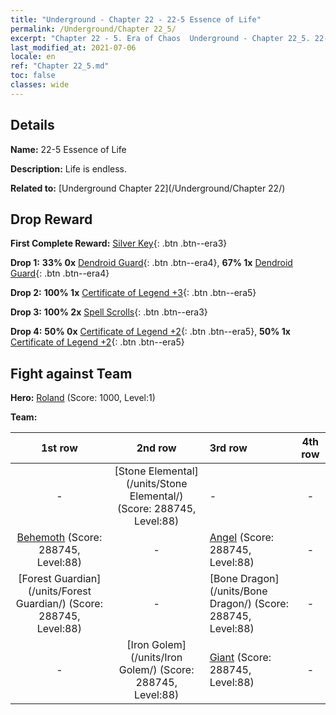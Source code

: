 ```yaml
---
title: "Underground - Chapter 22 - 22-5 Essence of Life"
permalink: /Underground/Chapter 22_5/
excerpt: "Chapter 22 - 5. Era of Chaos  Underground - Chapter 22_5. 22-5 Essence of Life"
last_modified_at: 2021-07-06
locale: en
ref: "Chapter 22_5.md"
toc: false
classes: wide
---
```


## Details

 **Name:** 22-5 Essence of Life

 **Description:** Life is endless.

 **Related to:** [Underground Chapter 22](/Underground/Chapter 22/)

## Drop Reward

 **First Complete Reward:** [Silver Key](/Items/con_693/){: .btn .btn--era3}

 **Drop 1:** **33% 0x** [Dendroid Guard](/Items/unt_203/){: .btn .btn--era4}, **67% 1x** [Dendroid Guard](/Items/unt_203/){: .btn .btn--era4}

 **Drop 2:** **100% 1x** [Certificate of Legend +3](/Items/mat_88/){: .btn .btn--era5}

 **Drop 3:** **100% 2x** [Spell Scrolls](/Items/con_694/){: .btn .btn--era3}

 **Drop 4:** **50% 0x** [Certificate of Legend +2](/Items/mat_81/){: .btn .btn--era5}, **50% 1x** [Certificate of Legend +2](/Items/mat_81/){: .btn .btn--era5}


## Fight against Team
 **Hero:** [Roland](/heroes/Roland/) (Score: 1000, Level:1)

 **Team:**


  | 1st row | 2nd row | 3rd row | 4th row |
  |:----:|:----:|:----|:----:|
  | - | [Stone Elemental](/units/Stone Elemental/) (Score: 288745, Level:88)  | - | - |
  | [Behemoth](/units/Behemoth/) (Score: 288745, Level:88)  | - | [Angel](/units/Angel/) (Score: 288745, Level:88)  | - |
  | [Forest Guardian](/units/Forest Guardian/) (Score: 288745, Level:88)  | - | [Bone Dragon](/units/Bone Dragon/) (Score: 288745, Level:88)  | - |
  | - | [Iron Golem](/units/Iron Golem/) (Score: 288745, Level:88)  | [Giant](/units/Giant/) (Score: 288745, Level:88)  | - |


